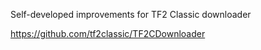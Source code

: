 Self-developed improvements for TF2 Classic downloader

https://github.com/tf2classic/TF2CDownloader
